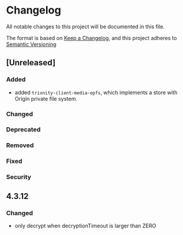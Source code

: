 # Changelog

All notable changes to this project will be documented in this file.

The format is based on [Keep a Changelog](https://keepachangelog.com/en/1.1.0/),
and this project adheres to [Semantic Versioning](https://semver.org/spec/v2.0.0.html)

## [Unreleased]

### Added

- added `trixnity-client-media-opfs`, which implements a store with Origin private file system.

### Changed

### Deprecated

### Removed

### Fixed

### Security

## 4.3.12

### Changed

- only decrypt when decryptionTimeout is larger than ZERO